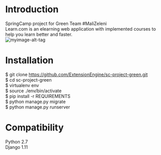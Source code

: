 # Introduction
SpringCamp project for Green Team #MaliZeleni <br />
Learn.com is an elearning web application with implemented courses to help you learn better and faster. <br />
![myimage-alt-tag](/static/img/homepage.jpg)

# Installation
$ git clone https://github.com/ExtensionEngine/sc-project-green.git <br />
$ cd sc-project-green <br />
$ virtualenv env <br />
$ source ./env/bin/activate <br />
$ pip install -r REQUIREMENTS <br />
$ python manage.py migrate <br />
$ python manage.py runserver

# Compatibility
Python 2.7 <br />
Django 1.11
